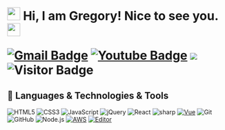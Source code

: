 <h1><img src="https://emojis.slackmojis.com/emojis/images/1531849430/4246/blob-sunglasses.gif?1531849430" width="30"/> Hi, I am Gregory! Nice to see you.
 <img src="https://raw.githubusercontent.com/aemmadi/aemmadi/master/wave.gif" width="30px">



[![Gmail Badge](https://img.shields.io/badge/-Gmail-c14438?style=flat-square&logo=Gmail&logoColor=white&link=mailto:gregoryann11@gmail.com)](mailto:gregoryann11@gmail.com)
[![Youtube Badge](https://img.shields.io/badge/-Freecodecamp-darkred?style=flat-square&logo=youtube&logoColor=white&link=https://www.youtube.com/channel/UC8butISFwT-Wl7EV0hUK0BQ)](https://www.youtube.com/channel/UC8butISFwT-Wl7EV0hUK0BQ)
[![](https://cdn.rawgit.com/sindresorhus/awesome/d7305f38d29fed78fa85652e3a63e154dd8e8829/media/badge.svg)](https://github.com/sindresorhus/awesome)
![Visitor Badge](https://visitor-badge.laobi.icu/badge?page_id=gregoryann.gregoryann)



## 🔧 Languages & Technologies & Tools   
![HTML5](https://img.shields.io/badge/-HTML5-E34F26?style=flat-square&logo=html5&logoColor=white)
![CSS3](https://img.shields.io/badge/-CSS3-1572B6?style=flat-square&logo=css3)
![JavaScript](https://img.shields.io/badge/-JavaScript-black?style=flat-square&logo=javascript)
![jQuery](https://img.shields.io/badge/-jQuery-222222?style=flat&logo=jQuery&logoColor=0769AD)
![React](https://img.shields.io/badge/-React-black?style=flat-square&logo=react)
![sharp](https://img.shields.io/badge/c%20sharp-%23239120.svg?&style=flat-square&logo=c%20sharp&logoColor=white")
[![Vue](https://img.shields.io/badge/JavaScript_framework-Vue-success?style=flat-square&logo=vue.js&logoColor=white)](https://vuejs.org/)
![Git](https://img.shields.io/badge/-Git-222222?style=flat&logo=git&logoColor=F05032)
![GitHub](https://img.shields.io/badge/-GitHub-222222?style=flat&logo=github&logoColor=FFFFFF)
![Node.js](https://img.shields.io/badge/Learning-Node.js-222222?style=flat&logo=node.js&logoColor=339933)
[![AWS](https://img.shields.io/badge/Learning-AWS-FF9900?style=flat-square&logo=amazon-aws&logoColor=white)](https://github.com/br3ndonland/awsdev)
[![Editor](https://img.shields.io/badge/Editor-VSCode-blue?style=flat-square&logo=visual-studio-code&logoColor=white)](https://code.visualstudio.com/)
